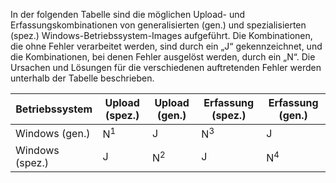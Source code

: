 In der folgenden Tabelle sind die möglichen Upload- und Erfassungskombinationen von generalisierten (gen.) und spezialisierten (spez.) Windows-Betriebssystem-Images aufgeführt. Die Kombinationen, die ohne Fehler verarbeitet werden, sind durch ein „J“ gekennzeichnet, und die Kombinationen, bei denen Fehler ausgelöst werden, durch ein „N“. Die Ursachen und Lösungen für die verschiedenen auftretenden Fehler werden unterhalb der Tabelle beschrieben.

| Betriebssystem | Upload (spez.) | Upload (gen.) | Erfassung (spez.) | Erfassung (gen.) |
| --- | --- | --- | --- | --- |
| Windows (gen.) |N<sup>1</sup> |J |N<sup>3</sup> |J |
| Windows (spez.) |J |N<sup>2</sup> |J |N<sup>4</sup> |



<!--HONumber=Nov16_HO3-->


